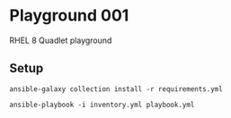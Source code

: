 # Playground 001

RHEL 8 Quadlet playground

## Setup

```
ansible-galaxy collection install -r requirements.yml
```

```
ansible-playbook -i inventory.yml playbook.yml
```
